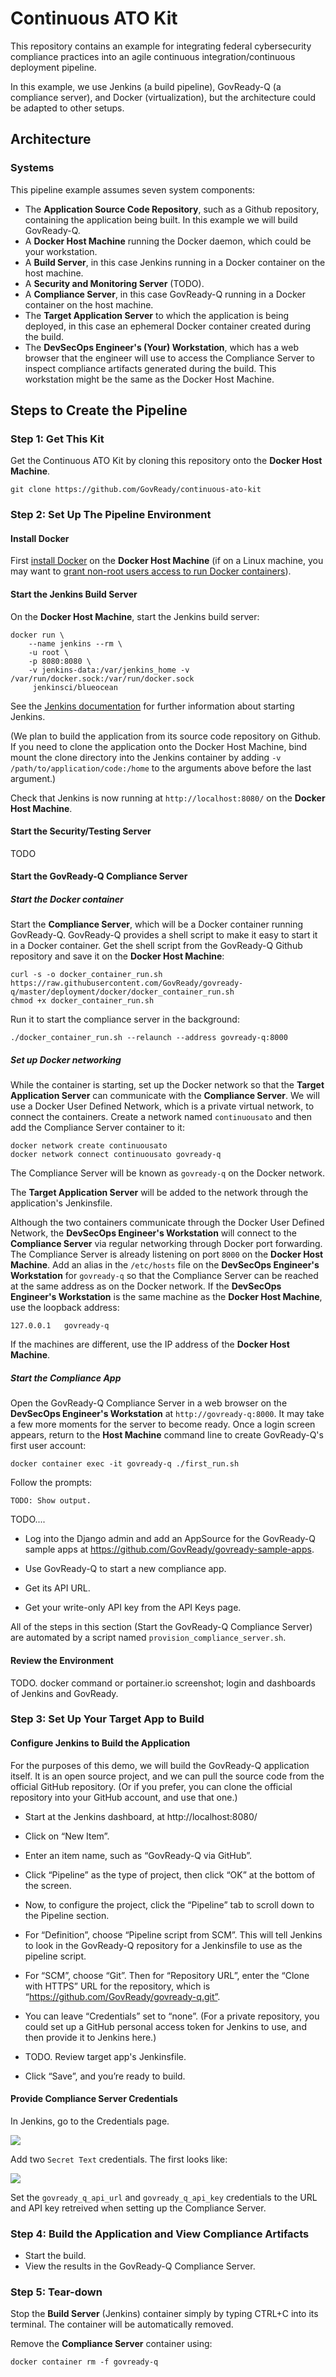 # Continuous ATO Kit

This repository contains an example for integrating federal cybersecurity compliance practices into an agile continuous integration/continuous deployment pipeline.

In this example, we use Jenkins (a build pipeline), GovReady-Q (a compliance server), and Docker (virtualization), but the architecture could be adapted to other setups.

## Architecture

### Systems

This pipeline example assumes seven system components:

* The **Application Source Code Repository**, such as a Github repository, containing the application being built. In this example we will build GovReady-Q.
* A **Docker Host Machine** running the Docker daemon, which could be your workstation.
* A **Build Server**, in this case Jenkins running in a Docker container on the host machine.
* A **Security and Monitoring Server** (TODO).
* A **Compliance Server**, in this case GovReady-Q running in a Docker container on the host machine.
* The **Target Application Server** to which the application is being deployed, in this case an ephemeral Docker container created during the build.
* The **DevSecOps Engineer's (Your) Workstation**, which has a web browser that the engineer will use to access the Compliance Server to inspect compliance artifacts generated during the build. This workstation might be the same as the Docker Host Machine.

## Steps to Create the Pipeline

### Step 1: Get This Kit

Get the Continuous ATO Kit by cloning this repository onto the **Docker Host Machine**.

	git clone https://github.com/GovReady/continuous-ato-kit

### Step 2: Set Up The Pipeline Environment

#### Install Docker

First [install Docker](https://docs.docker.com/engine/installation/) on the **Docker Host Machine** (if on a Linux machine, you may want to [grant non-root users access to run Docker containers](https://docs.docker.com/engine/installation/linux/linux-postinstall/#manage-docker-as-a-non-root-user)).

#### Start the Jenkins Build Server

On the **Docker Host Machine**, start the Jenkins build server:

	docker run \
		--name jenkins --rm \
		-u root \
		-p 8080:8080 \
		-v jenkins-data:/var/jenkins_home -v /var/run/docker.sock:/var/run/docker.sock
		 jenkinsci/blueocean

See the [Jenkins documentation](https://jenkins.io/doc/tutorials/building-a-node-js-and-react-app-with-npm/) for further information about starting Jenkins.

(We plan to build the application from its source code repository on Github. If you need to clone the application onto the Docker Host Machine, bind mount the clone directory into the Jenkins container by adding `-v /path/to/application/code:/home` to the arguments above before the last argument.)

Check that Jenkins is now running at `http://localhost:8080/` on the **Docker Host Machine**.

#### Start the Security/Testing Server

TODO

#### Start the GovReady-Q Compliance Server

##### Start the Docker container

Start the **Compliance Server**, which will be a Docker container running GovReady-Q. GovReady-Q provides a shell script to make it easy to start it in a Docker container. Get the shell script from the GovReady-Q Github repository and save it on the **Docker Host Machine**:

	curl -s -o docker_container_run.sh https://raw.githubusercontent.com/GovReady/govready-q/master/deployment/docker/docker_container_run.sh
	chmod +x docker_container_run.sh

Run it to start the compliance server in the background:

	./docker_container_run.sh --relaunch --address govready-q:8000

##### Set up Docker networking

While the container is starting, set up the Docker network so that the **Target Application Server** can communicate with the **Compliance Server**. We will use a Docker User Defined Network, which is a private virtual network, to connect the containers. Create a network named `continuousato` and then add the Compliance Server container to it:

	docker network create continuousato
	docker network connect continuousato govready-q

The Compliance Server will be known as `govready-q` on the Docker network.

The **Target Application Server** will be added to the network through the application's Jenkinsfile.

Although the two containers communicate through the Docker User Defined Network, the **DevSecOps Engineer's Workstation** will connect to the **Compliance Server** via regular networking through Docker port forwarding. The Compliance Server is already listening on port `8000` on the **Docker Host Machine**. Add an alias in the `/etc/hosts` file on the **DevSecOps Engineer's Workstation** for `govready-q` so that the Compliance Server can be reached at the same address as on the Docker network. If the **DevSecOps Engineer's Workstation** is the same machine as the **Docker Host Machine**, use the loopback address:

	127.0.0.1	govready-q

If the machines are different, use the IP address of the **Docker Host Machine**.

##### Start the Compliance App

Open the GovReady-Q Compliance Server in a web browser on the **DevSecOps Engineer's Workstation** at `http://govready-q:8000`. It may take a few more moments for the server to become ready. Once a login screen appears, return to the **Host Machine** command line to create GovReady-Q's first user account:

	docker container exec -it govready-q ./first_run.sh

Follow the prompts:

	TODO: Show output.

TODO....

* Log into the Django admin and add an AppSource for the GovReady-Q sample apps at https://github.com/GovReady/govready-sample-apps.

* Use GovReady-Q to start a new compliance app.

* Get its API URL.

* Get your write-only API key from the API Keys page.

All of the steps in this section (Start the GovReady-Q Compliance Server) are automated by a script named `provision_compliance_server.sh`.

#### Review the Environment

TODO. docker command or portainer.io screenshot; login and dashboards of Jenkins and GovReady.


### Step 3: Set Up Your Target App to Build

#### Configure Jenkins to Build the Application

For the purposes of this demo, we will build the GovReady-Q application itself.  It is an open source project, and we can pull the source code from the official GitHub repository.  (Or if you prefer, you can clone the official repository into your GitHub account, and use that one.)

* Start at the Jenkins dashboard, at http://localhost:8080/

* Click on “New Item”.

* Enter an item name, such as “GovReady-Q via GitHub”.

* Click “Pipeline” as the type of project, then click “OK” at the bottom of the screen.

* Now, to configure the project, click the “Pipeline” tab to scroll down to the Pipeline section.

* For “Definition”, choose “Pipeline script from SCM”.  This will tell Jenkins to look in the GovReady-Q repository for a Jenkinsfile to use as the pipeline script.

* For “SCM”, choose “Git”.  Then for “Repository URL”, enter the “Clone with HTTPS” URL for the repository, which is “https://github.com/GovReady/govready-q.git”.

* You can leave “Credentials” set to “none”.  (For a private repository, you could set up a GitHub personal access token for Jenkins to use, and then provide it to Jenkins here.)

* TODO. Review target app's Jenkinsfile.

* Click “Save”, and you’re ready to build.

#### Provide Compliance Server Credentials

In Jenkins, go to the Credentials page.

![](jenkins-credentials-1.png)

Add two `Secret Text` credentials. The first looks like:

![](jenkins-credentials-2.png)

Set the `govready_q_api_url` and `govready_q_api_key` credentials to the URL and API key retreived when setting up the Compliance Server.

### Step 4: Build the Application and View Compliance Artifacts

* Start the build.
* View the results in the GovReady-Q Compliance Server.

### Step 5: Tear-down

Stop the **Build Server** (Jenkins) container simply by typing CTRL+C into its terminal. The container will be automatically removed.

Remove the **Compliance Server** container using:

	docker container rm -f govready-q

